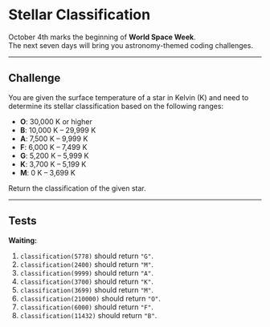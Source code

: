 # Stellar Classification

October 4th marks the beginning of **World Space Week**.  
The next seven days will bring you astronomy-themed coding challenges.

---

## Challenge

You are given the surface temperature of a star in Kelvin (K) and need to determine its stellar classification based on the following ranges:

- **O**: 30,000 K or higher  
- **B**: 10,000 K – 29,999 K  
- **A**: 7,500 K – 9,999 K  
- **F**: 6,000 K – 7,499 K  
- **G**: 5,200 K – 5,999 K  
- **K**: 3,700 K – 5,199 K  
- **M**: 0 K – 3,699 K  

Return the classification of the given star.

---

## Tests

**Waiting:**
1. `classification(5778)` should return `"G"`.  
2. `classification(2400)` should return `"M"`.  
3. `classification(9999)` should return `"A"`.  
4. `classification(3700)` should return `"K"`.  
5. `classification(3699)` should return `"M"`.  
6. `classification(210000)` should return `"O"`.  
7. `classification(6000)` should return `"F"`.  
8. `classification(11432)` should return `"B"`.
